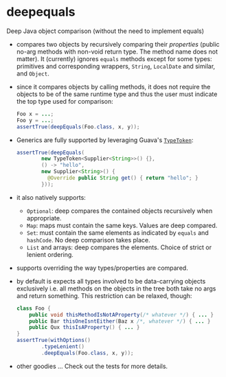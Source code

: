 # deepequals
Deep Java object comparison (without the need to implement equals)

* compares two objects by recursively comparing their *properties* (public no-arg methods with non-void return type. The method name does not matter). It (currently) ignores `equals` methods except for some types: primitives and corresponding wrappers, `String`, `LocalDate` and similar, and `Object`.  

* since it compares objects by calling methods, it does not require the objects to be of the same runtime type and thus the user must indicate the top type used for comparison:
  
  ```java
  Foo x = ...;
  Foo y = ...;
  assertTrue(deepEquals(Foo.class, x, y));
  ```
  
* Generics are fully supported by leveraging Guava's [`TypeToken`](http://docs.guava-libraries.googlecode.com/git/javadoc/com/google/common/reflect/TypeToken.html):
  
  ```java
  assertTrue(deepEquals(
          new TypeToken<Supplier<String>>() {},
          () -> "hello",
          new Supplier<String>() {
            @Override public String get() { return "hello"; }
          }));
  ```

* it also natively supports:
  * `Optional`: deep compares the contained objects recursively when appropriate.
  * `Map`: maps must contain the same keys. Values are deep compared.
  * `Set`: must contain the same elements as indicated by `equals` and `hashCode`. No deep comparison takes place.
  * `List` and arrays: deep compares the elements. Choice of strict or lenient ordering.
  
* supports overriding the way types/properties are compared.
* by default is expects all types involved to be data-carrying objects exclusively i.e. all methods on the objects in the tree both take no args and return something. This restriction can be relaxed, though:

  ```java
  class Foo {
      public void thisMethodIsNotAProperty(/* whatever */) { ... }
      public Bar thisOneIsntEither(Baz x /*, whatever */) { ... }
      public Qux thisIsAProperty() { ... }
  }
  assertTrue(withOptions()
          .typeLenient()
          .deepEquals(Foo.class, x, y));
  ```
  
* other goodies ... Check out the tests for more details.
